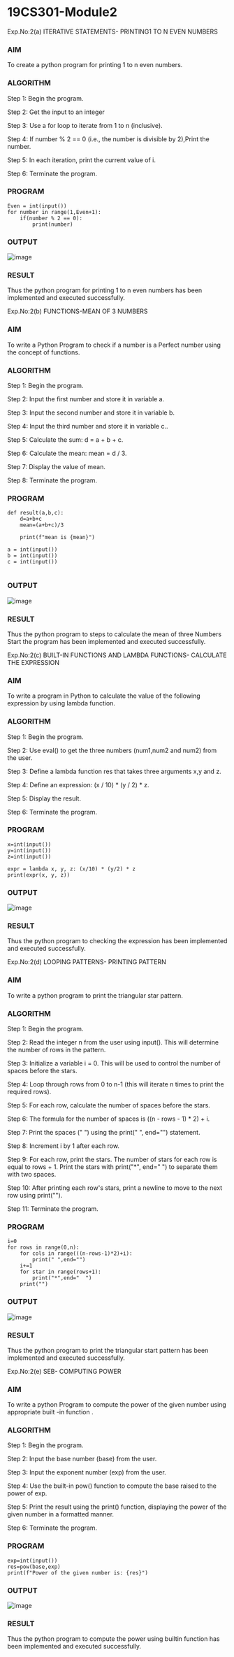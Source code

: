 # 19CS301-Module2
Exp.No:2(a)	ITERATIVE STATEMENTS- PRINTING1 TO N EVEN NUMBERS
### AIM
To create a python program for printing 1 to n even numbers.

### ALGORITHM

Step 1:	 Begin the program.

Step 2:	 Get the input to an integer

Step 3:	 Use a for loop to iterate from 1 to n (inclusive).

Step 4:	If number % 2 == 0 (i.e., the number is divisible by 2),Print the number.	 

Step 5:	 In each iteration, print the current value of i.

Step 6:	 Terminate the program.

### PROGRAM
```
Even = int(input())
for number in range(1,Even+1):
    if(number % 2 == 0):
        print(number)
```
### OUTPUT
![image](https://github.com/23013357/19CS301-Module2/blob/main/tt.png)

 
### RESULT
Thus the python program for printing 1 to n even numbers has been implemented and executed successfully.

Exp.No:2(b)	FUNCTIONS-MEAN OF 3 NUMBERS

### AIM
To write a Python Program to check if a number is a Perfect number using the concept of functions.
### ALGORITHM

Step 1:	 Begin the program.

Step 2:	Input the first number and store it in variable a.

Step 3:	 Input the second number and store it in variable b.

Step 4:	 Input the third number and store it in variable c..

Step 5:	 Calculate the sum: d = a + b + c.

Step 6:	Calculate the mean: mean = d / 3.

Step 7:	Display the value of mean.

Step 8:	 Terminate the program.
### PROGRAM
```
def result(a,b,c):
    d=a+b+c
    mean=(a+b+c)/3
    
    print(f"mean is {mean}")

a = int(input())
b = int(input())
c = int(input())


```
### OUTPUT
 ![image](https://github.com/23013357/19CS301-Module2/blob/main/yy.png)

### RESULT
Thus the python program to steps to calculate the mean of three Numbers
Start the program has been implemented and executed successfully.

Exp.No:2(c)	BUILT-IN FUNCTIONS AND LAMBDA FUNCTIONS- CALCULATE THE EXPRESSION

### AIM
To write a  program in Python to calculate the value of the following expression by using lambda function.
### ALGORITHM

Step 1:	 Begin the program.

Step 2:	 Use eval() to get the three numbers (num1,num2 and num2) from the user.

Step 3:	 Define a lambda function res that takes three arguments x,y and z.

Step 4:	 Define an expression: (x / 10) * (y / 2) * z.

Step 5:	 Display the result.

Step 6:	 Terminate the program.
### PROGRAM
```
x=int(input())
y=int(input())
z=int(input())

expr = lambda x, y, z: (x/10) * (y/2) * z
print(expr(x, y, z))
```
### OUTPUT
![image](https://github.com/23013357/19CS301-Module2/blob/main/uu.png)


### RESULT
Thus the python program to checking the expression has been implemented and executed successfully.


Exp.No:2(d)	LOOPING PATTERNS- PRINTING PATTERN

### AIM
To write a python program to print the triangular star pattern.
### ALGORITHM

Step 1:	 Begin the program.

Step 2:	 Read the integer n from the user using input(). This will determine the number of rows in the pattern.

Step 3:	 Initialize a variable i = 0. This will be used to control the number of spaces before the stars.

Step 4:	 Loop through rows from 0 to n-1 (this will iterate n times to print the required rows).

Step 5:	  For each row, calculate the number of spaces before the stars. 

Step 6:	 The formula for the number of spaces is ((n - rows - 1) * 2) + i. 

Step 7:	 Print the spaces (" ") using the print(" ", end="") statement. 

Step 8:	 Increment i by 1 after each row.

Step 9:	 For each row, print the stars. The number of stars for each row is equal to rows + 1. Print the stars with print("*", end=" ") to separate them with two spaces.

Step 10:	 After printing each row's stars, print a newline to move to the next row using print("").

Step 11:	 Terminate the program.
### PROGRAM
```n=int(input())
i=0
for rows in range(0,n):
    for cols in range(((n-rows-1)*2)+i):
        print(" ",end="")
    i+=1
    for star in range(rows+1):
        print("*",end="  ")
    print("")
```
### OUTPUT
![image](https://github.com/user-attachments/assets/97a7d6f9-97f1-44e6-a8b1-2c110a717d1c)


 
### RESULT
Thus the python program to print the triangular start pattern has been implemented and executed successfully.
























Exp.No:2(e)	SEB- COMPUTING POWER

### AIM
To write a python Program to compute the power of the given number using appropriate built -in function .
### ALGORITHM

Step 1:	 Begin the program.

Step 2:	 Input the base number (base) from the user.

Step 3:	 Input the exponent number (exp) from the user.

Step 4:	 Use the built-in pow() function to compute the  base raised to the power of exp.

Step 5:	 Print the result using the print() function, displaying the power of the given number in a formatted manner.

Step 6:	 Terminate the program.
### PROGRAM
```base=int(input())
exp=int(input())
res=pow(base,exp)
print(f"Power of the given number is: {res}")
```
### OUTPUT
![image](https://github.com/user-attachments/assets/f0c61287-b7a6-4c76-908d-396f4104d75b)

 

### RESULT
Thus the python program to compute the power using builtin function has been implemented and executed successfully.





